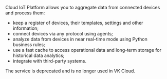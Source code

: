 Cloud IoT Platform allows you to aggregate data from connected devices and process them:

- keep a register of devices, their templates, settings and other information;
- connect devices via any protocol using agents;
- analyze data from devices in near real-time mode using Python business rules;
- use a fast cache to access operational data and long-term storage for historical data analytics;
- integrate with third-party systems.

<err>

The service is deprecated and is no longer used in VK Cloud.

</err>
